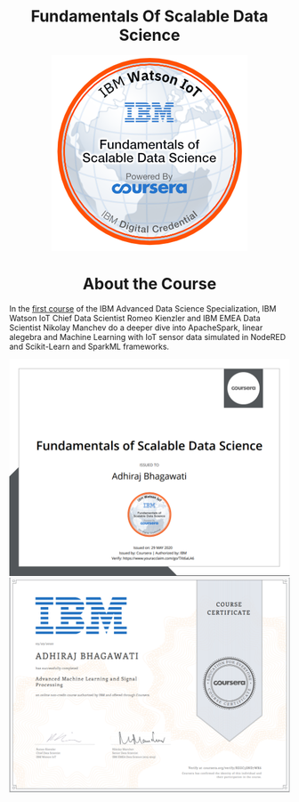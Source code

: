 <h1 align="center"> Fundamentals Of Scalable Data Science </h1>

<p align="center">
<img src="https://github.com/ReanSchwarzer1/Fundamentals-of-Scalable-Data-Science/blob/master/fundamentals-of-scalable-data-science.png?raw=true" >
</p>

<h1 align="center">About the Course</h1>

In the [first course](https://www.coursera.org/specializations/advanced-data-science-ibm) of the IBM Advanced Data Science Specialization, IBM Watson IoT Chief Data Scientist Romeo Kienzler and IBM EMEA Data Scientist Nikolay Manchev do a deeper dive into ApacheSpark, linear alegebra and Machine Learning with IoT sensor data simulated in NodeRED and Scikit-Learn and SparkML frameworks.

<p align="center">
<img src="https://github.com/ReanSchwarzer1/Fundamentals-of-Scalable-Data-Science/blob/master/Fundamentals_of_Scalable_Data_Science_Badge20200530-58-4jw7af.PNG">
<img src="https://github.com/ReanSchwarzer1/Fundamentals-of-Scalable-Data-Science/blob/master/Coursera%20U73F2GY2FE66.PNG">  
</p>
